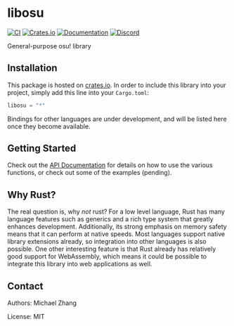 libosu
======

[![CI](https://travis-ci.org/iptq/libosu.svg?branch=master)](https://travis-ci.org/iptq/libosu)
[![Crates.io](https://img.shields.io/crates/d/libosu.svg)](https://crates.io/crates/libosu)
[![Documentation](https://docs.rs/libosu/badge.svg)](https://docs.rs/libosu)
[![Discord](https://img.shields.io/discord/419098645783379978.svg)](https://discord.gg/MpXXvsD)


General-purpose osu! library

Installation
------------

This package is hosted on [crates.io](https://crates.io). In order to include this library into your project, simply add this line into your `Cargo.toml`:

```rust
libosu = "*"
```

Bindings for other languages are under development, and will be listed here once they become available.

Getting Started
---------------

Check out the [API Documentation](https://docs.rs/libosu) for details on how to use the various functions, or check out some of the examples (pending).

Why Rust?
---------

The real question is, why _not_ rust? For a low level language, Rust has many language features such as generics and a rich type system that greatly enhances development. Additionally, its strong emphasis on memory safety means that it can perform at native speeds. Most languages support native library extensions already, so integration into other languages is also possible. One other interesting feature is that Rust already has relatively good support for WebAssembly, which means it could be possible to integrate this library into web applications as well.

Contact
-------

Authors: Michael Zhang

License: MIT

